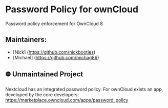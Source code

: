# Password Policy for ownCloud

Password policy enforcement for OwnCloud 8

Maintainers:
------------
- [Nick] (https://github.com/nickbooties)
- [Michael] (https://github.com/michag86)

 
:no_entry: Unmaintained Project
-------------------
Nextcloud has an integrated password policy. 
For ownCloud exists an app, developed by the core developers: https://marketplace.owncloud.com/apps/password_policy
